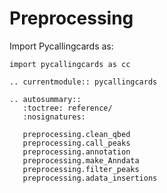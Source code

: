 # Preprocessing

Import Pycallingcards as:

```
import pycallingcards as cc
```

```{eval-rst}
.. currentmodule:: pycallingcards

```

```{eval-rst}
.. autosummary::
   :toctree: reference/
   :nosignatures:

   preprocessing.clean_qbed
   preprocessing.call_peaks
   preprocessing.annotation
   preprocessing.make_Anndata
   preprocessing.filter_peaks
   preprocessing.adata_insertions

```
